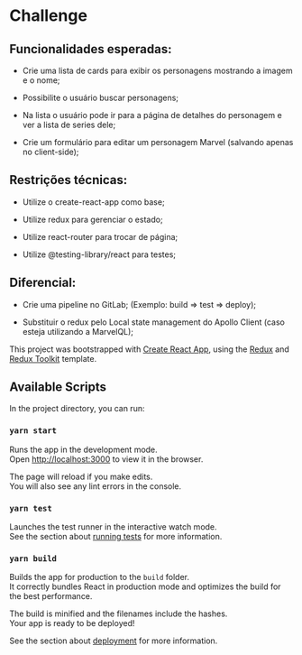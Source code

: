 # Challenge

## Funcionalidades esperadas:

- Crie uma lista de cards para exibir os personagens mostrando a imagem e o nome;

- Possibilite o usuário buscar personagens;

- Na lista o usuário pode ir para a página de detalhes do personagem e ver a lista de series dele;

- Crie um formulário para editar um personagem Marvel (salvando apenas no client-side);

## Restrições técnicas:

- Utilize o create-react-app como base;

- Utilize redux para gerenciar o estado;

- Utilize react-router para trocar de página;

- Utilize @testing-library/react para testes;

## Diferencial:

- Crie uma pipeline no GitLab; (Exemplo: build => test => deploy);

- Substituir o redux pelo Local state management do Apollo Client (caso esteja utilizando a MarvelQL);

This project was bootstrapped with [Create React App](https://github.com/facebook/create-react-app), using the [Redux](https://redux.js.org/) and [Redux Toolkit](https://redux-toolkit.js.org/) template.

## Available Scripts

In the project directory, you can run:

### `yarn start`

Runs the app in the development mode.<br />
Open [http://localhost:3000](http://localhost:3000) to view it in the browser.

The page will reload if you make edits.<br />
You will also see any lint errors in the console.

### `yarn test`

Launches the test runner in the interactive watch mode.<br />
See the section about [running tests](https://facebook.github.io/create-react-app/docs/running-tests) for more information.

### `yarn build`

Builds the app for production to the `build` folder.<br />
It correctly bundles React in production mode and optimizes the build for the best performance.

The build is minified and the filenames include the hashes.<br />
Your app is ready to be deployed!

See the section about [deployment](https://facebook.github.io/create-react-app/docs/deployment) for more information.
